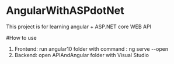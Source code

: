 # AngularWithASPdotNet
This project is for learning angular + ASP.NET core WEB API

#How to use

1. Frontend: run angular10 folder with command : ng serve --open 
2. Backend: open APIAndAngular folder with Visual Studio
